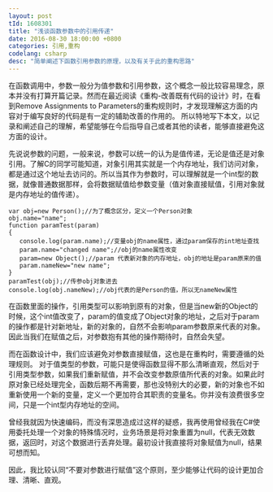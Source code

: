 ```yaml
---
layout: post
tId: 1608301
title: "浅谈函数参数中的引用传递"
date: 2016-08-30 18:00:00 +0800
categories: 引用,重构
codelang: csharp
desc: "简单阐述下函数引用参数的原理，以及有关于此的重构思路"
---
```

在函数调用中，参数一般分为值参数和引用参数，这个概念一般比较容易理念，原本并没有打算开篇记录。然而在最近阅读《重构-改善既有代码的设计》时，在看到Remove Assignments to Parameters的重构规则时，才发现理解这方面的内容对于编写良好的代码是有一定的辅助改善的作用的。
所以特地写下本文，以记录和阐述自己的理解，希望能够在今后指导自己或者其他的读者，能够直接避免这方面的设计。

先说说参数的问题，一般来说，参数可以统一的认为是值传递，无论是值还是对象引用。了解C的同学可能知道，对象引用其实就是一个内存地址，我们访问对象，都是通过这个地址去访问的。所以当其作为参数时，可以理解就是一个int型的数据，就像普通数据那样，会将数据赋值给参数变量（值对象直接赋值，引用对象就是内存地址的值传递）。

```
var obj=new Person();//为了概念区分，定义一个Person对象
obj.name="name";
function paramTest(param)
{
   console.log(param.name);//变量obj的name属性，通过param保存的int地址查找
   param.name="changed name";//obj的name属性改变
   param=new Object();//param 代表新对象的内存地址，obj的地址是param原来的值
   param.nameNew="new name";
}
paramTest(obj);//传参obj对象进去
console.log(obj.nameNew);//obj代表的是Person的值，所以无nameNew属性

```

在函数里面的操作，引用类型可以影响到原有的对象，但是当new新的Object的时候，这个int值改变了，param的值变成了Object对象的地址，之后对于param的操作都是针对新地址，新的对象的，自然不会影响param参数原来代表的对象。
因此当我们在赋值之后，对参数抱有其他的操作期待时，自然会失望。

而在函数设计中，我们应该避免对参数直接赋值，这也是在重构时，需要遵循的处理规则。
对于值类型的参数，可能只是使得函数显得不那么清晰直观，然后对于引用类型参数，如果我们重新赋值，并不会改变参数原值所代表的对象。如果此时原对象已经处理完全，函数后期不再需要，那也没特别大的必要，新的对象也不如重新使用一个新的变量，定义一个更加符合其职责的变量名。你并没有浪费很多空间，只是一个int型内存地址的空间。

曾经我就因为快速编码，而没有深思造成过这样的疑惑，我再使用曾经我在C#使用委托处理一个对象的特殊情况时，业务场景是将对象重置为null，代表无效数据，返回时，对这个数据进行丢弃处理。最初设计我直接将对象赋值为null，结果可想而知。

因此，我比较认同“不要对参数进行赋值”这个原则，至少能够让代码的设计更加合理、清晰、直观。

